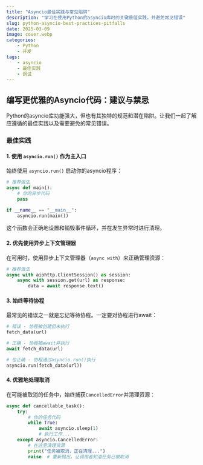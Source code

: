 ```yaml
---
title: "Asyncio最佳实践与常见陷阱"
description: "学习在使用Python的asyncio库时的关键最佳实践，并避免常见错误"
slug: python-asyncio-best-practices-pitfalls
date: 2025-03-09
image: cover.webp
categories:
    - Python
    - 并发
tags:
    - asyncio
    - 最佳实践
    - 调试
---
```


## 编写更优雅的Asyncio代码：建议与禁忌

Python的asyncio库功能强大，但也有其独特的规范和潜在陷阱。让我们一起了解应遵循的最佳实践以及需要避免的常见错误。

### 最佳实践

#### 1. 使用 `asyncio.run()` 作为主入口

始终使用 `asyncio.run()` 启动你的asyncio程序：

```python
# 推荐做法
async def main():
    # 你的异步代码
    pass

if __name__ == "__main__":
    asyncio.run(main())
```

这个函数会正确地设置和销毁事件循环，并在发生异常时进行清理。

#### 2. 优先使用异步上下文管理器

在可用时，使用异步上下文管理器（`async with`）来正确管理资源：

```python
# 推荐做法
async with aiohttp.ClientSession() as session:
    async with session.get(url) as response:
        data = await response.text()
```

#### 3. 始终等待协程

最常见的错误之一就是忘记等待协程。一定要对协程进行await：

```python
# 错误 - 协程被创建但未执行
fetch_data(url)

# 正确 - 协程被await并执行
await fetch_data(url)

# 也正确 - 协程通过asyncio.run()执行
asyncio.run(fetch_data(url))
```

#### 4. 优雅地处理取消

在可能被取消的任务中，始终捕获`CancelledError`并清理资源：

```python
async def cancellable_task():
    try:
        # 你的任务代码
        while True:
            await asyncio.sleep(1)
            # 执行工作...
    except asyncio.CancelledError:
        # 在这里清理资源
        print("任务被取消，正在清理...")
        raise  # 重新抛出，让调用者知道任务已被取消
```